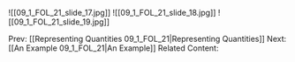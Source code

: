 ﻿

![[09_1_FOL_21_slide_17.jpg]]
![[09_1_FOL_21_slide_18.jpg]]
![[09_1_FOL_21_slide_19.jpg]]


Prev: [[Representing Quantities 09_1_FOL_21|Representing Quantities]]
Next: [[An Example 09_1_FOL_21|An Example]]
Related Content: